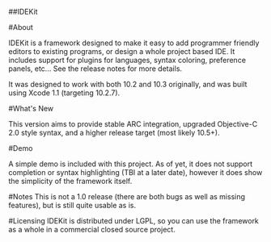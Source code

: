 ##IDEKit

#About

IDEKit is a framework designed to make it easy to add programmer friendly editors to existing programs, or design a whole project based IDE.  It includes support for plugins for languages, syntax coloring, preference panels, etc...  See the release notes for more details.

It was designed to work with both 10.2 and 10.3 originally, and was built using Xcode 1.1 (targeting 10.2.7).

#What's New

This version aims to provide stable ARC integration, upgraded Objective-C 2.0 style syntax, and a higher release target (most likely 10.5+).

#Demo

A simple demo is included with this project.  As of yet, it does not support completion or syntax highlighting (TBI at a later date), however it does show the simplicity of the framework itself.  

#Notes
This is not a 1.0 release (there are both bugs as well as missing features), but is still quite usable as is.

#Licensing
IDEKit is distributed under LGPL, so you can use the framework as a whole in a commercial closed source project.
